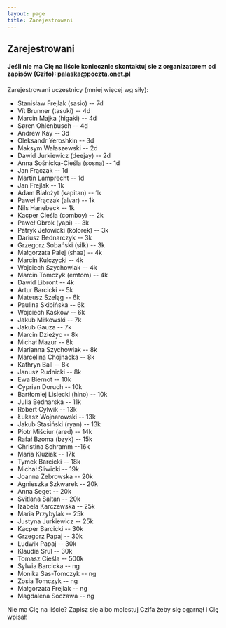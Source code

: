 ```yaml
---
layout: page
title: Zarejestrowani
---
```


## Zarejestrowani

#### Jeśli nie ma Cię na liście koniecznie skontaktuj sie z organizatorem od zapisów (Czifo): palaska@poczta.onet.pl

Zarejestrowani uczestnicy (mniej więcej wg siły):

- Stanisław Frejlak (sasio) -- 7d
- Vít Brunner (tasuki) -- 4d
- Marcin Majka (higaki) -- 4d
- Søren Ohlenbusch -- 4d
- Andrew Kay -- 3d
- Oleksandr Yeroshkin -- 3d
- Maksym Wałaszewski -- 2d
- Dawid Jurkiewicz (deejay) -- 2d
- Anna Sośnicka-Cieśla (sosna) -- 1d
- Jan Frączak -- 1d
- Martin Lamprecht -- 1d
- Jan Frejlak -- 1k
- Adam Białożyt (kapitan) -- 1k
- Paweł Frączak (alvar) -- 1k
- Nils Hanebeck -- 1k
- Kacper Cieśla (comboy) -- 2k
- Paweł Obrok (yapi) -- 3k
- Patryk Jełowicki (kolorek) -- 3k
- Dariusz Bednarczyk -- 3k
- Grzegorz Sobański (silk) -- 3k
- Małgorzata Palej (shaa) -- 4k
- Marcin Kulczycki -- 4k
- Wojciech Szychowiak -- 4k
- Marcin Tomczyk (emtom) -- 4k
- Dawid Libront -- 4k
- Artur Barcicki -- 5k
- Mateusz Szeląg -- 6k
- Paulina Skibińska -- 6k
- Wojciech Kaśków -- 6k
- Jakub Miłkowski -- 7k
- Jakub Gauza -- 7k
- Marcin Dzieżyc -- 8k
- Michał Mazur -- 8k
- Marianna Szychowiak -- 8k 
- Marcelina Chojnacka -- 8k
- Kathryn Ball -- 8k
- Janusz Rudnicki -- 8k
- Ewa Biernot -- 10k
- Cyprian Doruch -- 10k
- Bartłomiej Lisiecki (hino) -- 10k
- Julia Bednarska -- 11k
- Robert Cylwik -- 13k
- Łukasz Wojnarowski -- 13k
- Jakub Stasiński (ryan) -- 13k
- Piotr Miściur (ared) -- 14k
- Rafał Bzoma (bzyk) -- 15k
- Christina Schramm --16k
- Maria Kluziak -- 17k
- Tymek Barcicki -- 18k
- Michał Sliwicki -- 19k
- Joanna Żebrowska -- 20k
- Agnieszka Szkwarek -- 20k
- Anna Seget -- 20k
- Svitlana Saltan -- 20k
- Izabela Karczewska -- 25k
- Maria Przybylak -- 25k
- Justyna Jurkiewicz -- 25k
- Kacper Barcicki -- 30k
- Grzegorz Papaj -- 30k
- Ludwik Papaj -- 30k
- Klaudia Srul -- 30k
- Tomasz Cieśla -- 500k 
- Sylwia Barcicka -- ng
- Monika Sas-Tomczyk -- ng
- Zosia Tomczyk -- ng
- Małgorzata Frejlak -- ng
- Magdalena Soczawa -- ng



Nie ma Cię na liście?  Zapisz się albo molestuj Czifa żeby się ogarnął i Cię wpisał!
